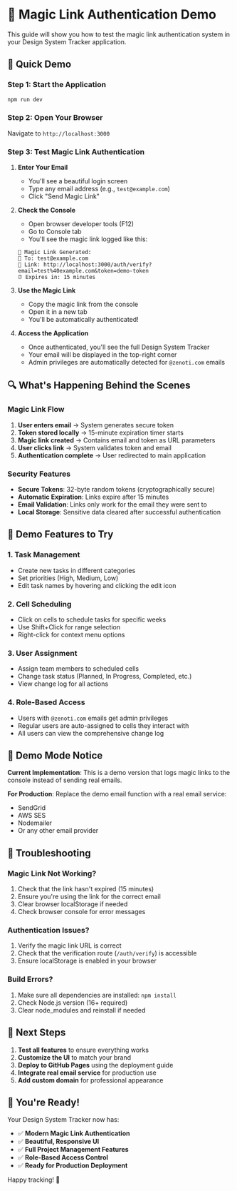 # 🎯 Magic Link Authentication Demo

This guide will show you how to test the magic link authentication system in your Design System Tracker application.

## 🚀 Quick Demo

### **Step 1: Start the Application**
```bash
npm run dev
```

### **Step 2: Open Your Browser**
Navigate to `http://localhost:3000`

### **Step 3: Test Magic Link Authentication**

1. **Enter Your Email**
   - You'll see a beautiful login screen
   - Type any email address (e.g., `test@example.com`)
   - Click "Send Magic Link"

2. **Check the Console**
   - Open browser developer tools (F12)
   - Go to Console tab
   - You'll see the magic link logged like this:

   ```
   🔐 Magic Link Generated:
   📧 To: test@example.com
   🔗 Link: http://localhost:3000/auth/verify?email=test%40example.com&token=demo-token
   ⏰ Expires in: 15 minutes
   ```

3. **Use the Magic Link**
   - Copy the magic link from the console
   - Open it in a new tab
   - You'll be automatically authenticated!

4. **Access the Application**
   - Once authenticated, you'll see the full Design System Tracker
   - Your email will be displayed in the top-right corner
   - Admin privileges are automatically detected for `@zenoti.com` emails

## 🔍 What's Happening Behind the Scenes

### **Magic Link Flow**
1. **User enters email** → System generates secure token
2. **Token stored locally** → 15-minute expiration timer starts
3. **Magic link created** → Contains email and token as URL parameters
4. **User clicks link** → System validates token and email
5. **Authentication complete** → User redirected to main application

### **Security Features**
- **Secure Tokens**: 32-byte random tokens (cryptographically secure)
- **Automatic Expiration**: Links expire after 15 minutes
- **Email Validation**: Links only work for the email they were sent to
- **Local Storage**: Sensitive data cleared after successful authentication

## 🎨 Demo Features to Try

### **1. Task Management**
- Create new tasks in different categories
- Set priorities (High, Medium, Low)
- Edit task names by hovering and clicking the edit icon

### **2. Cell Scheduling**
- Click on cells to schedule tasks for specific weeks
- Use Shift+Click for range selection
- Right-click for context menu options

### **3. User Assignment**
- Assign team members to scheduled cells
- Change task status (Planned, In Progress, Completed, etc.)
- View change log for all actions

### **4. Role-Based Access**
- Users with `@zenoti.com` emails get admin privileges
- Regular users are auto-assigned to cells they interact with
- All users can view the comprehensive change log

## 🚨 Demo Mode Notice

**Current Implementation**: This is a demo version that logs magic links to the console instead of sending real emails.

**For Production**: Replace the demo email function with a real email service:
- SendGrid
- AWS SES
- Nodemailer
- Or any other email provider

## 🔧 Troubleshooting

### **Magic Link Not Working?**
1. Check that the link hasn't expired (15 minutes)
2. Ensure you're using the link for the correct email
3. Clear browser localStorage if needed
4. Check browser console for error messages

### **Authentication Issues?**
1. Verify the magic link URL is correct
2. Check that the verification route (`/auth/verify`) is accessible
3. Ensure localStorage is enabled in your browser

### **Build Errors?**
1. Make sure all dependencies are installed: `npm install`
2. Check Node.js version (16+ required)
3. Clear node_modules and reinstall if needed

## 🌟 Next Steps

1. **Test all features** to ensure everything works
2. **Customize the UI** to match your brand
3. **Deploy to GitHub Pages** using the deployment guide
4. **Integrate real email service** for production use
5. **Add custom domain** for professional appearance

## 🎉 You're Ready!

Your Design System Tracker now has:
- ✅ **Modern Magic Link Authentication**
- ✅ **Beautiful, Responsive UI**
- ✅ **Full Project Management Features**
- ✅ **Role-Based Access Control**
- ✅ **Ready for Production Deployment**

Happy tracking! 🚀
